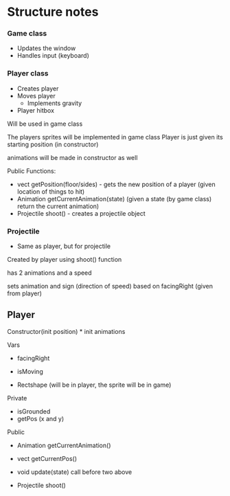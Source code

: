 # Structure notes

### Game class

- Updates the window
- Handles input (keyboard)

### Player class

- Creates player
- Moves player
	- Implements gravity
- Player hitbox

Will be used in game class

The players sprites will be implemented in game class
Player is just given its starting position (in constructor)

animations will be made in constructor as well

Public Functions:

- vect getPosition(floor/sides) - gets the new position of a player  (given location of things to hit)
- Animation getCurrentAnimation(state) (given a state (by game class) return the current animation)
- Projectile shoot() - creates a projectile object



### Projectile

- Same as player, but for projectile

Created by player using shoot() function

has 2 animations and a speed

sets animation and sign (direction of speed) based on facingRight (given from player)


## Player

Constructor(init position) * init animations

Vars

- facingRight
- isMoving

- Rectshape   (will be in player, the sprite will be in game)

Private

- isGrounded
- getPos (x and y)

Public

- Animation getCurrentAnimation()
- vect getCurrentPos()
- void update(state) call before two above

- Projectile shoot()
